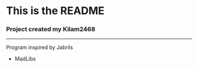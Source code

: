 # This is the README

### Project created my **Kilam2468**
* **
Program inspired by Jabrils
* MadLibs
